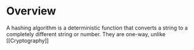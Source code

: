 # Overview
A hashing algorithm is a deterministic function that converts a string to a completely different string or number. They are one-way, unlike [[Cryptography]]

